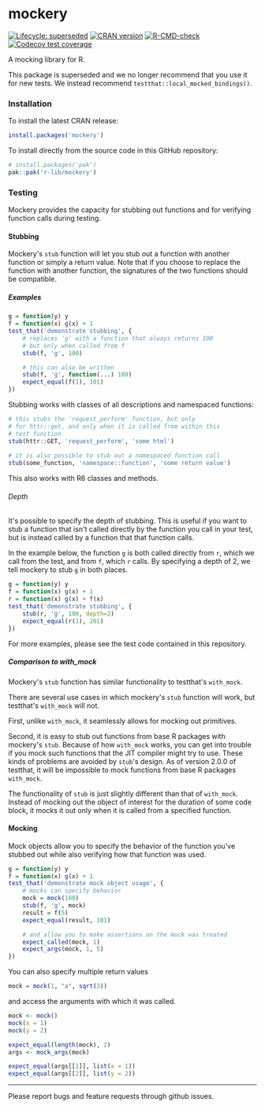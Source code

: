 # mockery
<!-- badges: start -->
[![Lifecycle: superseded](https://img.shields.io/badge/lifecycle-superseded-blue.svg)](https://lifecycle.r-lib.org/articles/stages.html#superseded)
[![CRAN version](http://www.r-pkg.org/badges/version/mockery)](https://CRAN.r-project.org/package=mockery)
[![R-CMD-check](https://github.com/r-lib/mockery/actions/workflows/R-CMD-check.yaml/badge.svg)](https://github.com/r-lib/mockery/actions/workflows/R-CMD-check.yaml)
[![Codecov test coverage](https://codecov.io/gh/r-lib/mockery/branch/main/graph/badge.svg)](https://app.codecov.io/gh/r-lib/mockery?branch=main)
<!-- badges: end -->

A mocking library for R.

This package is superseded and we no longer recommend that you use it for new tests. 
We instead recommend `testthat::local_mocked_bindings()`.

### Installation

To install the latest CRAN release:

```R
install.packages('mockery')
```

To install directly from the source code in this GitHub repository:

```R
# install.packages('pak')
pak::pak('r-lib/mockery')
```

### Testing

Mockery provides the capacity for stubbing out functions and for verifying
function calls during testing.

#### Stubbing

Mockery's `stub` function will let you stub out a function with another
function or simply a return value.  Note that if you choose to replace the
function with another function, the signatures of the two functions should be
compatible.

##### Examples

```R
g = function(y) y
f = function(x) g(x) + 1
test_that('demonstrate stubbing', {
    # replaces 'g' with a function that always returns 100
    # but only when called from f
    stub(f, 'g', 100)

    # this can also be written
    stub(f, 'g', function(...) 100)
    expect_equal(f(1), 101)
})
```

Stubbing works with classes of all descriptions and namespaced functions:

```R
# this stubs the 'request_perform' function, but only
# for httr::get, and only when it is called from within this
# test function
stub(httr::GET, 'request_perform', 'some html')
        
# it is also possible to stub out a namespaced function call
stub(some_function, 'namespace::function', 'some return value')
```

This also works with R6 classes and methods.

###### Depth

It's possible to specify the depth of stubbing. This is useful if you
want to stub a function that isn't called directly by the function you call in
your test, but is instead called by a function that that function calls. 

In the example below, the function `g` is both called directly from `r`, which
we call from the test, and from `f`, which `r` calls. By specifying a depth of
2, we tell mockery to stub `g` in both places.

```R
g = function(y) y
f = function(x) g(x) + 1
r = function(x) g(x) + f(x)
test_that('demonstrate stubbing', {
    stub(r, 'g', 100, depth=2)
    expect_equal(r(1), 201)
})
```

For more examples, please see the test code contained in this repository.

##### Comparison to with_mock

Mockery's `stub` function has similar functionality to testthat's `with_mock`.

There are several use cases in which mockery's `stub` function will work, but
testthat's `with_mock` will not.

First, unlike `with_mock`, it seamlessly allows for mocking out primitives.

Second, it is easy to stub out functions from base R packages with mockery's `stub`.
Because of how `with_mock` works, you can get into trouble if you mock such functions 
that the JIT compiler might try to use. These kinds of problems are avoided by `stub`'s
design. As of version 2.0.0 of testthat, it will be impossible to mock functions from
base R packages `with_mock`.

The functionality of `stub` is just slightly different than that of `with_mock`. Instead
of mocking out the object of interest for the duration of some code block, it mocks it
out only when it is called from a specified function.

#### Mocking

Mock objects allow you to specify the behavior of the function you've stubbed
out while also verifying how that function was used. 

```R
g = function(y) y
f = function(x) g(x) + 1
test_that('demonstrate mock object usage', {
    # mocks can specify behavior
    mock = mock(100)
    stub(f, 'g', mock)
    result = f(5)
    expect_equal(result, 101)

    # and allow you to make assertions on the mock was treated
    expect_called(mock, 1)
    expect_args(mock, 1, 5)
})
```

You can also specify multiple return values

```R
mock = mock(1, "a", sqrt(3))
```

and access the arguments with which it was called.

```R
mock <- mock()
mock(x = 1)
mock(y = 2)

expect_equal(length(mock), 2)
args <- mock_args(mock)

expect_equal(args[[1]], list(x = 1))
expect_equal(args[[2]], list(y = 2))
```

---

Please report bugs and feature requests through github issues.

